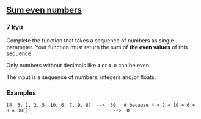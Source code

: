 <h2><a href=https://www.codewars.com/kata/586beb5ba44cfc44ed0006c3/train/javascript target="_blank">Sum even numbers</a></h2><h3>7 kyu</h3><p>Complete the function that takes a sequence of numbers as single parameter. Your function must return the sum of <strong>the even values</strong> of this sequence.</p><p>Only numbers without decimals like <code>4</code> or <code>4.0</code> can be even. </p><p>The input is a sequence of numbers: integers and/or floats. </p><h3 id="examples">Examples</h3><pre><code>[4, 3, 1, 2, 5, 10, 6, 7, 9, 8]  --&gt;  30   # because 4 + 2 + 10 + 6 + 8 = 30[]                               --&gt;  0</code></pre>